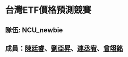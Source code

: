 # 台灣ETF價格預測競賽
## 隊伍: NCU_newbie
## 成員：[陳廷睿](https://github.com/Ray941216)、[劉亞昇](#)、[連丞宥](https://github.com/littlelienpeanut)、[曾翊銘](#)
